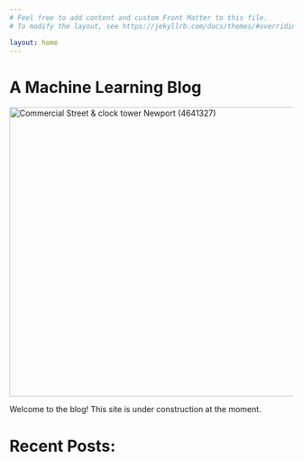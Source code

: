 ```yaml
---
# Feel free to add content and custom Front Matter to this file.
# To modify the layout, see https://jekyllrb.com/docs/themes/#overriding-theme-defaults

layout: home
---
```

# A Machine Learning Blog

<a title="Martin Ridley
, Public domain, via Wikimedia Commons" href="https://commons.wikimedia.org/wiki/File:Commercial_Street_%26_clock_tower_Newport_(4641327).jpg"><img width="512" alt="Commercial Street &amp; clock tower Newport (4641327)" src="https://upload.wikimedia.org/wikipedia/commons/thumb/2/27/Commercial_Street_%26_clock_tower_Newport_%284641327%29.jpg/512px-Commercial_Street_%26_clock_tower_Newport_%284641327%29.jpg"></a> 

Welcome to the blog! This site is under construction at the moment.

# Recent Posts: